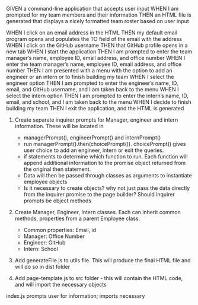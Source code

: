 GIVEN a command-line application that accepts user input
WHEN I am prompted for my team members and their information
THEN an HTML file is generated that displays a nicely formatted team roster based on user input

WHEN I click on an email address in the HTML
THEN my default email program opens and populates the TO field of the email with the address
WHEN I click on the GitHub username
THEN that GitHub profile opens in a new tab
WHEN I start the application
THEN I am prompted to enter the team manager’s name, employee ID, email address, and office number
WHEN I enter the team manager’s name, employee ID, email address, and office number
THEN I am presented with a menu with the option to add an engineer or an intern or to finish building my team
WHEN I select the engineer option
THEN I am prompted to enter the engineer’s name, ID, email, and GitHub username, and I am taken back to the menu
WHEN I select the intern option
THEN I am prompted to enter the intern’s name, ID, email, and school, and I am taken back to the menu
WHEN I decide to finish building my team
THEN I exit the application, and the HTML is generated

1. Create separate inquirer prompts for Manager, engineer and intern information. These will be located in 
    - managerPrompt(), engineerPrompt() and internPrompt()
    - run managerPrompt().then(choicePrompt()). choicePrompt() gives user choice to add an engineer, intern or exit the queries.
    - if statements to determine which function to run. Each function will append additional information to the promise object returned from the original then statement.
    - Data will then be passed through classes as arguments to instantiate employee objects
    - Is it necessary to create objects? why not just pass the data directly from the inquirer promise to the page builder? Should inquirer prompts be object methods

2. Create Manager, Engineer, Intern classes. Each can inherit common methods, properties from a parent Employee class.
    - Common properties: Email, id
    - Manager: Office Number
    - Engineer: GitHub
    - Intern: School

3. Add generateFile.js to utils file. This will produce the final HTML file and will do so in dist folder

4. Add page-template.js to src folder - this will contain the HTML code, and will import the necessary objects 

index.js prompts user for information; imports necessary 


